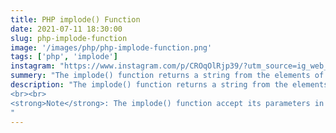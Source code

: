 ```yaml
---
title: PHP implode() Function
date: 2021-07-11 18:30:00
slug: php-implode-function
image: '/images/php/php-implode-function.png'
tags: ['php', 'implode']
instagram: "https://www.instagram.com/p/CROqOlRjp39/?utm_source=ig_web_copy_link"
summery: "The implode() function returns a string from the elements of an array."
description: "The implode() function returns a string from the elements of an array.
<br><br>
<strong>Note</strong>: The implode() function accept its parameters in either order. However, for consistency with explode(), you should use the documented order of arguments.
"
---
```

